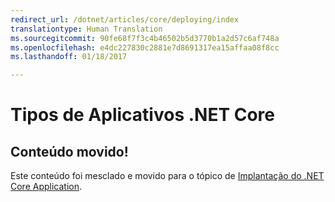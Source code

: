 ```yaml
---
redirect_url: /dotnet/articles/core/deploying/index
translationtype: Human Translation
ms.sourcegitcommit: 90fe68f7f3c4b46502b5d3770b1a2d57c6af748a
ms.openlocfilehash: e4dc227830c2881e7d8691317ea15affaa08f8cc
ms.lasthandoff: 01/18/2017

---
```


# <a name="net-core-app-types"></a>Tipos de Aplicativos .NET Core

## <a name="content-moved"></a>Conteúdo movido!
Este conteúdo foi mesclado e movido para o tópico de [Implantação do .NET Core Application](deploying/index.md). 

